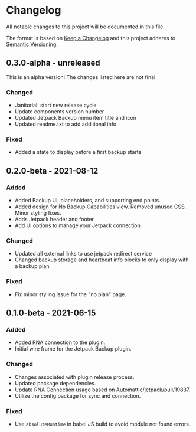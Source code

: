 # Changelog

All notable changes to this project will be documented in this file.

The format is based on [Keep a Changelog](https://keepachangelog.com/en/1.0.0/)
and this project adheres to [Semantic Versioning](https://semver.org/spec/v2.0.0.html).

## 0.3.0-alpha - unreleased

This is an alpha version! The changes listed here are not final.

### Changed
- Janitorial: start new release cycle
- Update components version number
- Updated Jetpack Backup menu item title and icon
- Updated readme.txt to add additional info

### Fixed
- Added a state to display before a first backup starts

## 0.2.0-beta - 2021-08-12
### Added
- Added Backup UI, placeholders, and supporting end points.
- Added design for No Backup Capabilities view. Removed unused CSS. Minor styling fixes.
- Adds Jetpack header and footer
- Add UI options to manage your Jetpack connection

### Changed
- Updated all external links to use jetpack redirect service
- Changed backup storage and heartbeat info blocks to only display with a backup plan

### Fixed
- Fix minor styling issue for the "no plan" page.

## 0.1.0-beta - 2021-06-15
### Added
- Added RNA connection to the plugin.
- Initial wire frame for the Jetpack Backup plugin.

### Changed
- Changes associated with plugin release process.
- Updated package dependencies.
- Update RNA Connection usage based on Automattic/jetpack/pull/19837.
- Utilize the config package for sync and connection.

### Fixed
- Use `absoluteRuntime` in babel JS build to avoid module not found errors.
